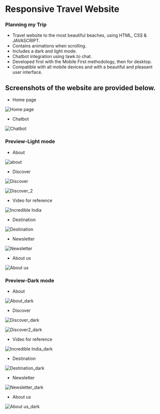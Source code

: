 # Responsive Travel Website 
###  Planning my Trip 

- Travel website to the most beautiful beaches, using HTML, CSS & JAVASCRIPT.
- Contains animations when scrolling.
- Includes a dark and light mode.
- Chatbot integration using tawk.to chat.
- Developed first with the Mobile First methodology, then for desktop.
- Compatible with all mobile devices and with a beautiful and pleasant user interface.
## Screenshots of the website are provided below.
- Home page

![Home page](https://user-images.githubusercontent.com/44429049/175069472-f817adcc-1c57-45de-bd5c-6f12866099de.jpeg)

- Chatbot

![Chatbot](https://user-images.githubusercontent.com/44429049/175069846-020d5e3e-f9c7-4ee0-a543-c86c75a0b48c.jpeg)
### Preview-Light mode

- About

![about](https://user-images.githubusercontent.com/44429049/175070650-67f002b8-bcfb-4b20-a602-2f30cad48025.jpeg)

- Discover

![Discover](https://user-images.githubusercontent.com/44429049/175070947-d5f8e1a8-20de-4190-9f68-2a827cd9b9a2.jpeg)

![Discover_2](https://user-images.githubusercontent.com/44429049/175071465-aedbf127-80da-45c7-b8af-8c163760268d.jpeg)

- Video for reference 

![Incredible India](https://user-images.githubusercontent.com/44429049/175072042-00074587-8585-4de6-ac7b-5b4d8e6b1ff3.jpeg)

- Destination

![Destination](https://user-images.githubusercontent.com/44429049/175072216-cd5807a2-65bd-44b8-bc4d-c6e17d524a9e.jpeg)

- Newsletter

![Newsletter](https://user-images.githubusercontent.com/44429049/175072344-d0c0f5f3-4f59-4d9a-9c0b-ac3050c52da6.jpeg)

- About us

![About us](https://user-images.githubusercontent.com/44429049/175072556-c2ebe2ed-0b86-4108-a64f-ed1eb4cd5c01.jpeg)
### Preview-Dark mode

- About

![About_dark](https://user-images.githubusercontent.com/44429049/175072769-c3c1f6ff-0be6-4de6-af9d-a375a5130ad2.jpeg)

- Discover

![Discover_dark](https://user-images.githubusercontent.com/44429049/175073336-dedc2035-33ee-490c-ba88-28759ea4c7cd.jpeg)

![Discover2_dark](https://user-images.githubusercontent.com/44429049/175073394-448fa773-8bd0-4933-abc0-0d68a9611b29.jpeg)

- Video for reference

![Incredible India_dark](https://user-images.githubusercontent.com/44429049/175073472-29e96ab6-eb5f-4b52-849e-76e629e6fd50.jpeg)

- Destination

![Destination_dark](https://user-images.githubusercontent.com/44429049/175073537-fb158661-5267-40b0-8cd4-dcc3bc476b6e.jpeg)

- Newsletter

![Newsletter_dark](https://user-images.githubusercontent.com/44429049/175073604-a9696505-7730-4577-90ed-6b215df90541.jpeg)

- About us

![About us_dark](https://user-images.githubusercontent.com/44429049/175073656-36732153-436e-4f9a-b4b2-949d47b553a1.jpeg)
